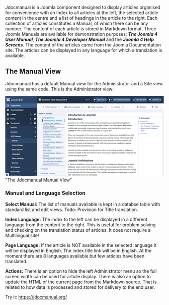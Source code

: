 <!-- Filename: Introduction_to_Jdocmanual / Display title: Introduction to Jdocmanual -->

Jdocmanual is a Joomla component designed to display articles organised for
convenience with an Index to all articles at the left, the selected article
content in the centre and a list of headings in the article to the right. Each
collection of articles constitutes a Manual, of which there can be any number.
The content of each article is stored in Markdown format. Three Joomla Manuals
are available for demonstration purposes: ***The Joomla 4 User Manual***,
***The Joomla 4 Developer Manual*** and the ***Joomla 4 Help Screens***.
The content of the articles came from the Joomla Documentation site. The
articles can be displayed in any language for which a translation is available.

## The Manual View

Jdocmanual has a default Manual view for the Administrator and a Site view
using the same code. This is the Administrator view:

![manual view](../../../images/en/jdocmanual/jdocmanual.png) "The Jdocmanual Manual View"

### Manual and Language Selection

**Select Manual:** The list of manuals available is kept in a databse table
with standard list and edit views. Todo: Provision for Title translation.

**Index Language:** The index to the left can be displayed in a different
language from the content to the right. This is useful for problem solving
and checking on the translation status of articles. It does not require a
Multilingual site!

**Page Language:** If the article is NOT available in the selected language
it will be displayed in English. The index title link will be in English. At
the moment there are 8 languages available but few articles have been
translated.

**Actions:** There is an option to hide the left Administrator menu so the
full screen width can be used for article display. There is also an option
to update the HTML of the current page from the Markdown source. That is
related to how data is processed and stored for delivery to the end user.

Try it: https://jdocmanual.org/
